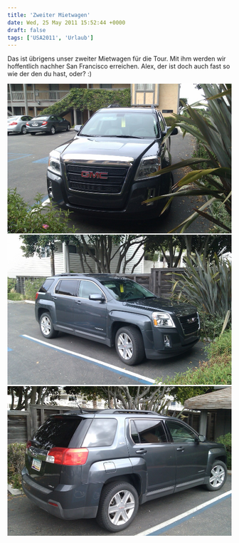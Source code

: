 ```yaml
---
title: 'Zweiter Mietwagen'
date: Wed, 25 May 2011 15:52:44 +0000
draft: false
tags: ['USA2011', 'Urlaub']
---
```


Das ist übrigens unser zweiter Mietwagen für die Tour. Mit ihm werden wir hoffentlich nachher San Francisco erreichen. Alex, der ist doch auch fast so wie der den du hast, oder? :)

![-780365590](/urlaub11to15-images/11/780365590-scaled1000.jpg?w=300)
![-780365591](/urlaub11to15-images/11/780365591-scaled10001.jpg?w=300)
![-780365589](/urlaub11to15-images/11/780365589-scaled10001.jpg?w=300)